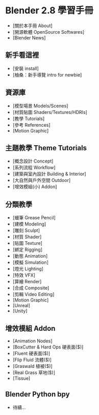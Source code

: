Blender 2.8 學習手冊
===

- [關於本手冊 About]
- [開源軟體 OpenSource Softwares]
- [Blender News]

新手看這裡
---
- [安裝 install]
- [柚桑：新手導覽 intro for newbie]

資源庫
---
- [模型場景 Models/Scenes]
- [材質貼圖 Shaders/Textures/HDRIs]
- [教學 Tutorials]
- [參考 References]
- [Motion Graphic]


主題教學 Theme Tutorials
---
- [概念設計 Concept]
- [系列流程 Workflow]
- [建築與室內設計 Building & Interior]
- [大自然與戶外空間 Outdoor]
- [增效模組(小) Addon]

分類教學
---
- [蠟筆 Grease Pencil]
- [建模 Modeling]
- [雕刻 Sculpt]
- [材質 Shader]
- [貼圖 Texture]
- [綁定 Rigging]
- [動態 Animation]
- [模擬 Simulation]
- [燈光 Lighting]
- [特效 VFX]
- [算繪 Render]
- [合成 Composite]
- [剪輯 Video Editing]
- [Motion Graphic]
- [Unreal]
- [Unity]

增效模組 Addon
---
- [Animation Nodes]
- [BoxCutter & Hard Ops 硬表面($)]
- [Fluent 硬表面($)]
- [Flip Fluid 流體($)]
- [Graswald 植被($)]
- [Real Grass 草地($)]
- [Tissue]

Blender Python bpy
---
- 待續...

